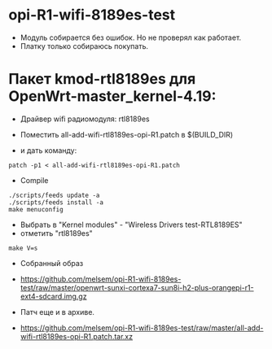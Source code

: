 # opi-R1-wifi-8189es-test
* Модуль собирается без ошибок. Но не проверял как работает.
* Платку только собираюсь покупать.

# Пакет kmod-rtl8189es для OpenWrt-master_kernel-4.19:
* Дрaйвер wifi радиомодуля: rtl8189es

* Поместить all-add-wifi-rtl8189es-opi-R1.patch в $(BUILD_DIR)
* и дать команду:
```
patch -p1 < all-add-wifi-rtl8189es-opi-R1.patch
```

* Compile
```
./scripts/feeds update -a
./scripts/feeds install -a
make menuconfig
```
* Выбрать в "Kernel modules" - "Wireless Drivers test-RTL8189ES"
* отметить "rtl8189es"
```
make V=s
```

* Собранный образ
* https://github.com/melsem/opi-R1-wifi-8189es-test/raw/master/openwrt-sunxi-cortexa7-sun8i-h2-plus-orangepi-r1-ext4-sdcard.img.gz

* Патч еще и в архиве.
* https://github.com/melsem/opi-R1-wifi-8189es-test/raw/master/all-add-wifi-rtl8189es-opi-R1.patch.tar.xz

